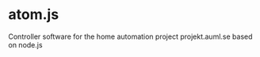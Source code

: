 atom.js
=======

Controller software for the home automation project projekt.auml.se based on node.js